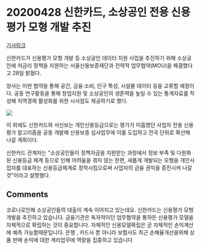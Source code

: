 # 20200428 신한카드, 소상공인 전용 신용평가 모형 개발 추진

[기사링크](<https://news.naver.com/main/read.nhn?mode=LS2D&mid=shm&sid1=101&sid2=259&oid=366&aid=0000516408>)



신한카드가 신용평가 모형 개발 등 소상공인 데이터 지원 사업을 추진하기 위해 소상공인에 저금리 정책을 지원하는 서울신용보증재단과 전략적 업무협약(MOU)을 체결했다고 28일 밝혔다.



양사는 이번 협약을 통해 공간, 금융·소비, 인구 특성, 시설물 데이터 등을 교류할 예정이다. 공동 연구활동을 통해 창업지원 및 소상공인의 생존력을 높일 수 있는 통계자료를 작성해 지역경제 활성화를 위한 시사점도 제공하기로 했다.  



![](https://imgnews.pstatic.net/image/366/2020/04/28/0000516408_001_20200428084922449.jpg?type=w647)



  이 외에도 신한카드와 서신보는 개인신용등급으로는 평가가 미흡했던 사업자 전용 신용평가 알고리즘을 공동 개발해 신용보증 심사업무에 이를 도입하고 전국 단위로 확산해 나갈 계획이다.



신한카드 관계자는 "소상공인들이 정책자금을 지원받는 과정에서 정보 부족 및 다원화된 신용등급 체계 등으로 인해 어려움을 겪지 않는 한편, 새롭게 개발되는 모형을 개인사업자를 대표하는 신용등급체계로 정착시킴으로써 사업자의 금융 권익을 증진시켜 나갈 것"이라고 설명했다.  



## Comments

코로나로인해 소상공인들의 대출이 계속 이어지고 있는데요. 신한카드는 신용평가 모형 개발을 추진하고 있습니다.
금융기관은 독자적이던 업무협약을 통하든 신용평가 모델을 자체적으로 확립하는 것이 중요합니다.
자체적인 신용모델확립은 곧 자체적인 손익계산에 예측 가능함때문입니다.
은행 , 카드사 뿐 아니라 보험사도 최근 손해율개선을위해 상품 판매 손익에 대한 계리업무에 역량을 집중하고 있습니다